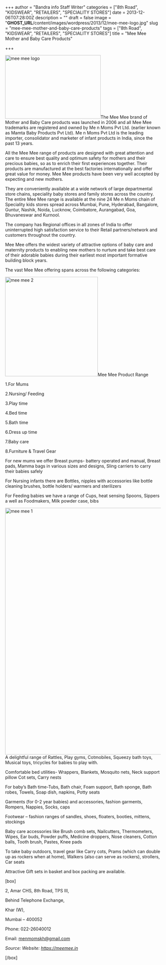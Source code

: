 +++
author = "Bandra info Staff Writer"
categories = ["8th Road", "KIDSWEAR", "RETAILERS", "SPECIALITY STORES"]
date = 2013-12-06T07:28:00Z
description = ""
draft = false
image = "__GHOST_URL__/content/images/wordpress/2013/12/mee-mee-logo.jpg"
slug = "mee-mee-mother-and-baby-care-products"
tags = ["8th Road", "KIDSWEAR", "RETAILERS", "SPECIALITY STORES"]
title = "Mee Mee Mother and Baby Care Products"

+++


<p><a href="https://i2.wp.com/bandra.info/wp-content/uploads/2013/12/mee-mee-logo.jpg?ssl=1"><img loading="lazy" class="size-full wp-image-5029 alignright" alt="mee mee logo" src="https://i2.wp.com/bandra.info/wp-content/uploads/2013/12/mee-mee-logo.jpg?resize=309%2C206&#038;ssl=1" width="309" height="206" srcset="https://i2.wp.com/bandra.info/wp-content/uploads/2013/12/mee-mee-logo.jpg?w=309&amp;ssl=1 309w, https://i2.wp.com/bandra.info/wp-content/uploads/2013/12/mee-mee-logo.jpg?resize=300%2C200&amp;ssl=1 300w" sizes="(max-width: 309px) 100vw, 309px" data-recalc-dims="1" /></a>The Mee Mee brand of Mother and Baby Care products was launched in 2006 and all Mee Mee trademarks are registered and owned by Me n Moms Pvt Ltd. (earlier known as Mamta Baby Products Pvt Ltd). Me n Moms Pvt Ltd is the leading importer, consolidator and marketer of infant products in India, since the past 13 years.</p>
<p>All the Mee Mee range of products are designed with great attention and care to ensure best quality and optimum safety for mothers and their precious babies, so as to enrich their first experiences together. Their products are manufactured at the best factories internationally and offer great value for money. Mee Mee products have been very well accepted by expecting and new mothers.</p>
<p>They are conveniently available at a wide network of large departmental store chains, speciality baby stores and family stores across the country. The entire Mee Mee range is available at the nine 24 Me n Moms chain of Speciality kids stores spread across Mumbai, Pune, Hyderabad, Bangalore, Guntur, Nashik, Noida, Lucknow, Coimbatore, Aurangabad, Goa, Bhuvaneswar and Kurnool.</p>
<p>The company has Regional offices in all zones of India to offer uninterrupted high satisfaction service to their Retail partners/network and customers throughout the country.</p>
<p>Mee Mee offers the widest variety of attractive options of baby care and maternity products to enabling new mothers to nurture and take best care of their adorable babies during their earliest most important formative building block years.</p>
<p>The vast Mee Mee offering spans across the following categories:</p>
<p><a href="https://i2.wp.com/bandra.info/wp-content/uploads/2013/12/mee-mee-2.jpg?ssl=1"><img loading="lazy" class="size-full wp-image-5026 alignleft" alt="mee mee 2" src="https://i2.wp.com/bandra.info/wp-content/uploads/2013/12/mee-mee-2.jpg?resize=300%2C322&#038;ssl=1" width="300" height="322" srcset="https://i2.wp.com/bandra.info/wp-content/uploads/2013/12/mee-mee-2.jpg?w=300&amp;ssl=1 300w, https://i2.wp.com/bandra.info/wp-content/uploads/2013/12/mee-mee-2.jpg?resize=279%2C300&amp;ssl=1 279w" sizes="(max-width: 300px) 100vw, 300px" data-recalc-dims="1" /></a>Mee Mee Product Range</p>
<p>1.For Mums</p>
<p>2.Nursing/ Feeding</p>
<p>3.Play time</p>
<p>4.Bed time</p>
<p>5.Bath time</p>
<p>6.Dress up time</p>
<p>7.Baby care</p>
<p>8.Furniture &amp; Travel Gear</p>
<p>For new mums we offer Breast pumps- battery operated and manual, Breast pads, Mamma bags in various sizes and designs, Sling carriers to carry their babies safely</p>
<p>For Nursing infants there are Bottles, nipples with accessories like bottle cleaning brushes, bottle holders/ warmers and sterilizers</p>
<p>For Feeding babies we have a range of Cups, heat sensing Spoons, Sippers a well as Foodmakers, Milk powder case, bibs</p>
<p><a href="https://i0.wp.com/bandra.info/wp-content/uploads/2013/12/mee-mee-1.jpg?ssl=1"><img loading="lazy" class="size-full wp-image-5027 aligncenter" alt="mee mee 1" src="https://i0.wp.com/bandra.info/wp-content/uploads/2013/12/mee-mee-1.jpg?resize=600%2C799&#038;ssl=1" width="600" height="799" srcset="https://i0.wp.com/bandra.info/wp-content/uploads/2013/12/mee-mee-1.jpg?w=600&amp;ssl=1 600w, https://i0.wp.com/bandra.info/wp-content/uploads/2013/12/mee-mee-1.jpg?resize=225%2C300&amp;ssl=1 225w" sizes="(max-width: 600px) 100vw, 600px" data-recalc-dims="1" /></a>A delightful range of Rattles, Play gyms, Cotmobiles, Squeezy bath toys, Musical toys, tricycles for babies to play with.</p>
<p>Comfortable bed utilities- Wrappers, Blankets, Mosquito nets, Neck support pillow Cot sets, Carry nests</p>
<p>For baby&#8217;s Bath time-Tubs, Bath chair, Foam support, Bath sponge, Bath robes, Towels, Soap dish, napkins, Potty seats</p>
<p>Garments (for 0-2 year babies) and accessories, fashion garments, Rompers, Nappies, Socks, caps</p>
<p>Footwear &#8211; fashion ranges of sandles, shoes, floaters, booties, mittens, stockings</p>
<p>Baby care accessories like Brush comb sets, Nailcutters, Thermometers, Wipes, Ear buds, Powder puffs, Medicine droppers, Nose cleaners, Cotton balls, Tooth brush, Pastes, Knee pads</p>
<p>To take baby outdoors, travel gear like Carry cots, Prams (which can double up as rockers when at home), Walkers (also can serve as rockers), strollers, Car seats</p>
<p>Attractive Gift sets in basket and box packing are available.</p>
<p>[box]</p>
<p>2, Amar CHS, 8th Road, TPS III,</p>
<p>Behind Telephone Exchange,</p>
<p>Khar (W),</p>
<p>Mumbai &#8211; 400052</p>
<p>Phone: 022-26040012</p>
<p>Email: <a href="mailto:menmomskh@gmail.com">menmomskh@gmail.com</a></p>
<p><em>Source: Website: <a href="https://meemee.in/">https://meemee.in</a></em></p>
<p>[/box]</p>



